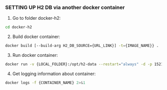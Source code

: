 ### SETTING UP H2 DB via another docker container
1. Go to folder docker-h2:
```sh
cd docker-h2
```	
2. Build docker container:
```sh
docker build [--build-arg H2_DB_SOURCE={URL_LINK}] -t={IMAGE_NAME}} .
```	
3. Run docker container:
```sh
docker run -v {LOCAL_FOLDER}:/opt/h2-data --restart="always" -d -p 1521:1521 -p 81:81 --name={CONTAINER_NAME} {IMAGE_NAME}
```	
4. Get logging information about container:
```sh
docker logs -f {CONTAINER_NAME} 2>&1
```	